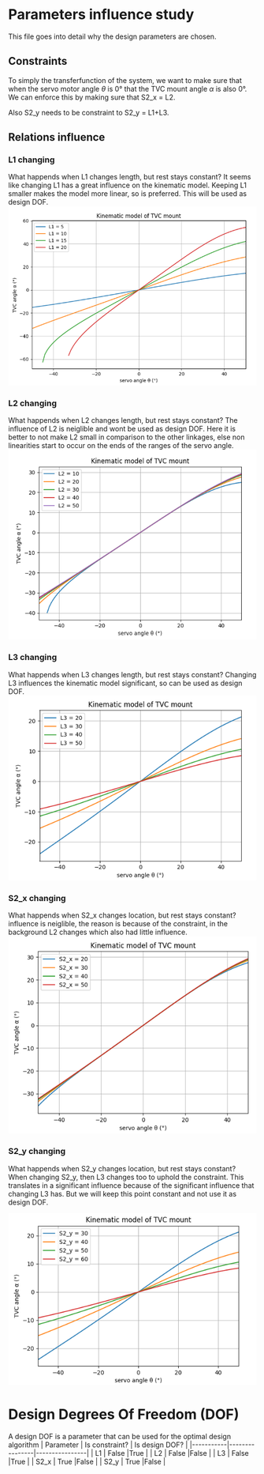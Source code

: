 # Parameters influence study
This file goes into detail why the design parameters are chosen.

## Constraints
To simply the transferfunction of the system, we want to make sure that when the servo motor angle $\theta$ is 0° that the TVC mount angle $\alpha$ is also 0°. We can enforce this by making sure that S2_x = L2.

Also S2_y needs to be constraint to S2_y = L1+L3.

## Relations influence
### L1 changing
What happends when L1 changes length, but rest stays constant?
It seems like changing L1 has a great influence on the kinematic model. Keeping L1 smaller makes the model more linear, so is preferred. This will be used as design DOF.
![alt text](media/L1_change.png)

### L2 changing
What happends when L2 changes length, but rest stays constant?
The influence of L2 is neiglible and wont be used as design DOF. Here it is better to not make L2 small in comparison to the other linkages, else non linearities start to occur on the ends of the ranges of the servo angle.
![alt text](media/L2_change.png)
### L3 changing
What happends when L3 changes length, but rest stays constant?
Changing L3 influences the kinematic model significant, so can be used as design DOF.
![alt text](media/L3_change.png)

### S2_x changing
What happends when S2_x changes location, but rest stays constant?
influence is neiglible, the reason is because of the constraint, in the background L2 changes which also had little influence.
![alt text](media/S2_x_change.png)

### S2_y changing
What happends when S2_y changes location, but rest stays constant?
When changing S2_y, then L3 changes too to uphold the constraint. This translates in a significant influence because of the significant influence that changing L3 has. But we will keep this point constant and not use it as design DOF.

![alt text](media/S2_y_change.png)

# Design Degrees Of Freedom (DOF)
A design DOF is a parameter that can be used for the optimal design algorithm
| Parameter | Is constraint? | Is design DOF? |
|-----------|----------------|----------------|
| L1        | False          |True            |
| L2        | False          |False           |
| L3        | False          |True            |
| S2_x      | True           |False           |
| S2_y      | True           |False           |
